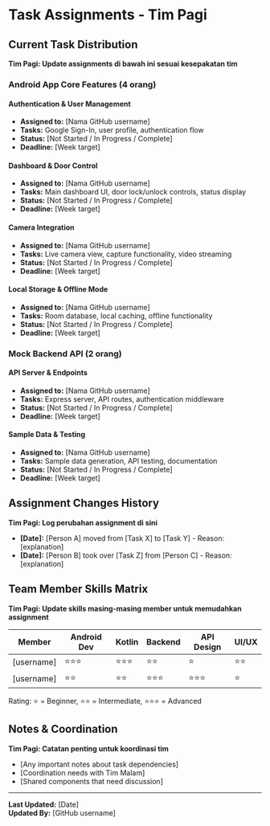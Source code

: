 # Task Assignments - Tim Pagi

## Current Task Distribution
**Tim Pagi: Update assignments di bawah ini sesuai kesepakatan tim**

### Android App Core Features (4 orang)

#### Authentication & User Management
- **Assigned to:** [Nama GitHub username]
- **Tasks:** Google Sign-In, user profile, authentication flow
- **Status:** [Not Started / In Progress / Complete]
- **Deadline:** [Week target]

#### Dashboard & Door Control
- **Assigned to:** [Nama GitHub username]  
- **Tasks:** Main dashboard UI, door lock/unlock controls, status display
- **Status:** [Not Started / In Progress / Complete]
- **Deadline:** [Week target]

#### Camera Integration
- **Assigned to:** [Nama GitHub username]
- **Tasks:** Live camera view, capture functionality, video streaming
- **Status:** [Not Started / In Progress / Complete] 
- **Deadline:** [Week target]

#### Local Storage & Offline Mode
- **Assigned to:** [Nama GitHub username]
- **Tasks:** Room database, local caching, offline functionality
- **Status:** [Not Started / In Progress / Complete]
- **Deadline:** [Week target]

### Mock Backend API (2 orang)

#### API Server & Endpoints
- **Assigned to:** [Nama GitHub username]
- **Tasks:** Express server, API routes, authentication middleware
- **Status:** [Not Started / In Progress / Complete]
- **Deadline:** [Week target]

#### Sample Data & Testing
- **Assigned to:** [Nama GitHub username]
- **Tasks:** Sample data generation, API testing, documentation
- **Status:** [Not Started / In Progress / Complete]
- **Deadline:** [Week target]

## Assignment Changes History
**Tim Pagi: Log perubahan assignment di sini**

- **[Date]:** [Person A] moved from [Task X] to [Task Y] - Reason: [explanation]
- **[Date]:** [Person B] took over [Task Z] from [Person C] - Reason: [explanation]

## Team Member Skills Matrix
**Tim Pagi: Update skills masing-masing member untuk memudahkan assignment**

| Member | Android Dev | Kotlin | Backend | API Design | UI/UX |
|--------|-------------|---------|---------|------------|-------|
| [username] | ⭐⭐⭐ | ⭐⭐⭐ | ⭐⭐ | ⭐ | ⭐⭐ |
| [username] | ⭐⭐ | ⭐⭐ | ⭐⭐⭐ | ⭐⭐⭐ | ⭐ |

Rating: ⭐ = Beginner, ⭐⭐ = Intermediate, ⭐⭐⭐ = Advanced

## Notes & Coordination
**Tim Pagi: Catatan penting untuk koordinasi tim**

- [Any important notes about task dependencies]
- [Coordination needs with Tim Malam]
- [Shared components that need discussion]

---
**Last Updated:** [Date]  
**Updated By:** [GitHub username]
